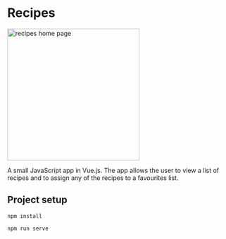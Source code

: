 # Recipes

<img style="width: 300px;" src="https://github.com/alexgyllos/files/blob/master/recipes.png?raw=true" alt="recipes home page">

A small JavaScript app in Vue.js. The app allows the user to view a list of recipes and to assign any of the recipes to a favourites list.

## Project setup
```
npm install
```
```
npm run serve
```
